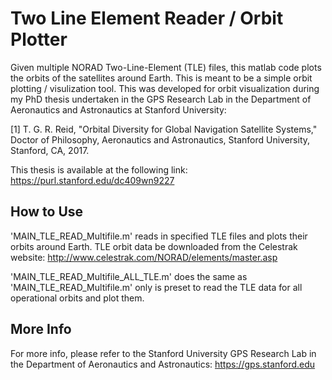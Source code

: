 # Two Line Element Reader / Orbit Plotter #

Given multiple NORAD Two-Line-Element (TLE) files, this matlab code plots the orbits of the satellites around Earth. This is meant to be a simple orbit plotting / visulization tool. This was developed for orbit visualization during my PhD thesis undertaken in the GPS Research Lab in the Department of Aeronautics and Astronautics at Stanford University: 

[1]	T. G. R. Reid, "Orbital Diversity for Global Navigation Satellite Systems," Doctor of Philosophy, Aeronautics and Astronautics, Stanford University, Stanford, CA, 2017.

This thesis is available at the following link: https://purl.stanford.edu/dc409wn9227

## How to Use ##

'MAIN_TLE_READ_Multifile.m' reads in specified TLE files and plots their orbits around Earth. TLE orbit data be downloaded from the Celestrak website: http://www.celestrak.com/NORAD/elements/master.asp

'MAIN_TLE_READ_Multifile_ALL_TLE.m' does the same as 'MAIN_TLE_READ_Multifile.m' only is preset to read the TLE data for all operational orbits and plot them. 

## More Info ## 

For more info, please refer to the Stanford University GPS Research Lab in the Department of Aeronautics and Astronautics: https://gps.stanford.edu 